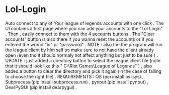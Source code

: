 # Lol-Login
Auto connect to any of Your league of legends accounts with one click .
The UI contains a first page where you can add your accounts to the "Lol Login" .
Then , easily connect to them with the 4 accounts buttons .
The "Clear accounts" button is also there if you wanna reset the accounts or if you entered the wrond "id" or "password" .
NOTE : also the the program will run the league client by him self so make sure to not have the client already open (even tho it should normaly not affect anything 
but just to be sure ) .
UPDATE : just added a directory button to select the league client file (note that it should look like this " C:\\Riot Games\\League of Legends" ) , also added a button to clear the directory and pick it again (in the case of failing to choose the right file) .
REQUIREMENTS : OS (pip install os-sys) , Subprocess (pip install subprocess.run) , pynput (pip install pynput) , DearPyGUI (pip install dearpygui) . 
